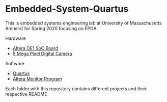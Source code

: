 # Embedded-System-Quartus

This is embedded systems engineering lab at University of Massachusetts Amherst for Spring 2020 focusing on FPGA

Hardware

- [Altera DE1 SoC Board](https://www.digikey.com/product-detail/en/terasic-inc/P0493/P0493-ND/7034078?utm_adgroup=Evaluation%20Boards%20-%20Embedded%20-%20Complex%20Logic%20(FPGA%2C%20CPLD)&utm_source=google&utm_medium=cpc&utm_campaign=Shopping_Development%20Boards%2C%20Kits%2C%20Programmers_NEW&utm_term=&utm_content=Evaluation%20Boards%20-%20Embedded%20-%20Complex%20Logic%20(FPGA%2C%20CPLD)&gclid=Cj0KCQiAwP3yBRCkARIsAABGiPrnBkbjnxGfPgvHvBx3HGHhVITUe2Z5QjG6gLVVszHmWmMhoEekrOwaAsCbEALw_wcB)
- [5 Mega Pixel Digital Camera](https://www.terasic.com.tw/cgi-bin/page/archive.pl?Language=English&CategoryNo=68&No=281)

Software

- [Quartus](https://www.intel.com/content/www/us/en/software/programmable/quartus-prime/overview.html)
- [Altera Monitor Program](https://www.intel.com/content/www/us/en/programmable/support/training/university/materials-software.html#altera-monitor-program/)

Each folder with this repository contains different projects and their respective README
